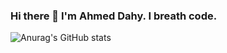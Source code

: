 ### Hi there 👋 I'm Ahmed Dahy. I breath code.

![Anurag's GitHub stats](https://github-readme-stats.vercel.app/api?username=ahmeddahy&count_private=true)
